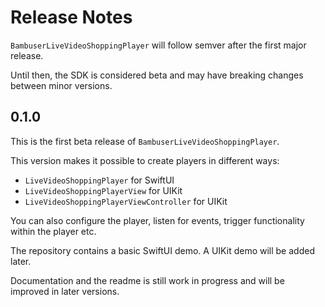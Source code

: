 # Release Notes

`BambuserLiveVideoShoppingPlayer` will follow semver after the first major release.

Until then, the SDK is considered beta and may have breaking changes between minor versions.


## 0.1.0

This is the first beta release of `BambuserLiveVideoShoppingPlayer`.

This version makes it possible to create players in different ways:

* `LiveVideoShoppingPlayer` for SwiftUI
* `LiveVideoShoppingPlayerView` for UIKit
* `LiveVideoShoppingPlayerViewController` for UIKit

You can also configure the player, listen for events, trigger functionality within the player etc.

The repository contains a basic SwiftUI demo. A UIKit demo will be added later.

Documentation and the readme is still work in progress and will be improved in later versions.
